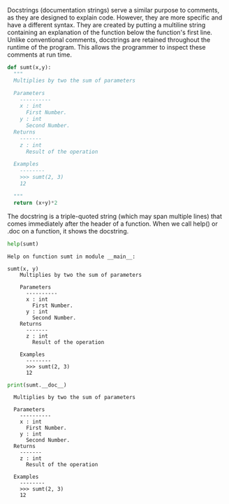 Docstrings (documentation strings) serve a similar purpose to comments, as they are designed to explain code. However, they are more specific and have a different syntax. They are created by putting a multiline string containing an explanation of the function below the function's first line. Unlike conventional comments, docstrings are retained throughout the runtime of the program. This allows the programmer to inspect these comments at run time.

``` py
def sumt(x,y):
  """
  Multiplies by two the sum of parameters

  Parameters
    ----------
    x : int
      First Number.
    y : int
      Second Number.
  Returns
    -------
    z : int
      Result of the operation

  Examples
    --------
    >>> sumt(2, 3)
    12 

  """
  return (x+y)*2
```
The docstring is a triple-quoted string (which may span multiple lines) that comes immediately after the header of a function. When we call help() or .doc on a function, it shows the docstring.

``` py
help(sumt)
```
```
Help on function sumt in module __main__:

sumt(x, y)
    Multiplies by two the sum of parameters
    
    Parameters
      ----------
      x : int
        First Number.
      y : int
        Second Number.
    Returns
      -------
      z : int
        Result of the operation
    
    Examples
      --------
      >>> sumt(2, 3)
      12

```

``` py
print(sumt.__doc__)
```
```
  Multiplies by two the sum of parameters

  Parameters
    ----------
    x : int
      First Number.
    y : int
      Second Number.
  Returns
    -------
    z : int
      Result of the operation

  Examples
    --------
    >>> sumt(2, 3)
    12 
```